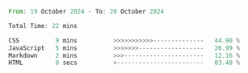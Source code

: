 <!--START_SECTION:waka-->

```rust
From: 19 October 2024 - To: 20 October 2024

Total Time: 22 mins

CSS          9 mins          >>>>>>>>>>>--------------   44.90 %
JavaScript   5 mins          >>>>>>>------------------   26.99 %
Markdown     2 mins          >>>----------------------   12.16 %
HTML         0 secs          >------------------------   03.48 %
```

<!--END_SECTION:waka-->

